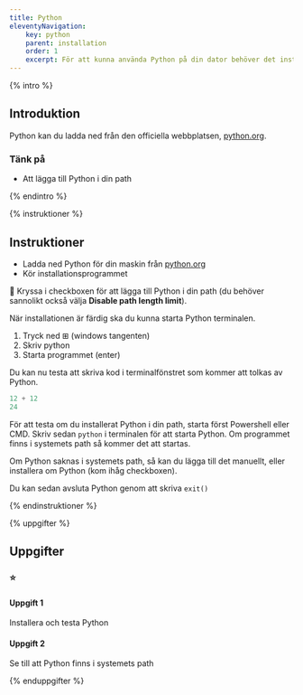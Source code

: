 ```yaml
---
title: Python
eleventyNavigation:
    key: python
    parent: installation
    order: 1
    excerpt: För att kunna använda Python på din dator behöver det installeras
---
```


{% intro %}

## Introduktion

Python kan du ladda ned från den officiella webbplatsen, [python.org](https://www.python.org).

### Tänk på

-   Att lägga till Python i din path

{% endintro %}

{% instruktioner %}

## Instruktioner

-   Ladda ned Python för din maskin från [python.org](https://www.python.org)
-   Kör installationsprogrammet

🛑 Kryssa i checkboxen för att lägga till Python i din path (du behöver sannolikt också välja **Disable path length limit**).

När installationen är färdig ska du kunna starta Python terminalen.

1. Tryck ned ⊞ (windows tangenten)
2. Skriv python
3. Starta programmet (enter)

Du kan nu testa att skriva kod i terminalfönstret som kommer att tolkas av Python.

```python
12 + 12
24
```

För att testa om du installerat Python i din path, starta först Powershell eller CMD.
Skriv sedan `python` i terminalen för att starta Python. Om programmet finns i systemets path så kommer det att startas.

Om Python saknas i systemets path, så kan du lägga till det manuellt, eller installera om Python (kom ihåg checkboxen).

Du kan sedan avsluta Python genom att skriva `exit()`

{% endinstruktioner %}

{% uppgifter %}

## Uppgifter

### ⭐

#### Uppgift 1

Installera och testa Python

#### Uppgift 2

Se till att Python finns i systemets path

{% enduppgifter %}
